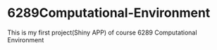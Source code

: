 # 6289Computational-Environment
This is my first project(Shiny APP) of course 6289 Computational Environment 
